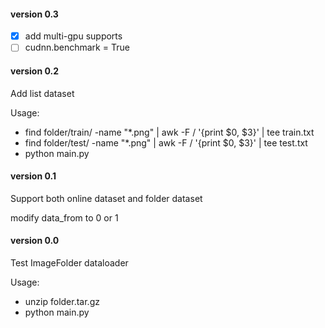 #### version 0.3
- [x] add multi-gpu supports
- [ ] cudnn.benchmark = True

#### version 0.2
Add list dataset

Usage:
- find folder/train/ -name "*.png" | awk -F / '{print $0, $3}' | tee train.txt
-  find folder/test/ -name "*.png" | awk -F / '{print $0, $3}' | tee test.txt
- python main.py

#### version 0.1
Support both online dataset and folder dataset

modify data_from to 0 or 1

#### version 0.0
Test ImageFolder dataloader

Usage:
- unzip folder.tar.gz
- python main.py
